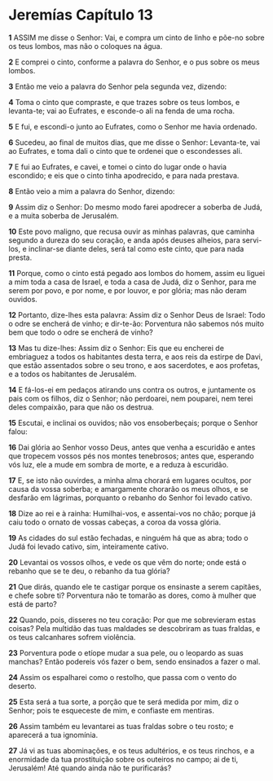 # Jeremías Capítulo 13

**1** 	ASSIM me disse o Senhor: Vai, e compra um cinto de linho e põe-no sobre os teus lombos, mas não o coloques na água.

**2** 	E comprei o cinto, conforme a palavra do Senhor, e o pus sobre os meus lombos.

**3** 	Então me veio a palavra do Senhor pela segunda vez, dizendo:

**4** 	Toma o cinto que compraste, e que trazes sobre os teus lombos, e levanta-te; vai ao Eufrates, e esconde-o ali na fenda de uma rocha.

**5** 	E fui, e escondi-o junto ao Eufrates, como o Senhor me havia ordenado.

**6** 	Sucedeu, ao final de muitos dias, que me disse o Senhor: Levanta-te, vai ao Eufrates, e toma dali o cinto que te ordenei que o escondesses ali.

**7** 	E fui ao Eufrates, e cavei, e tomei o cinto do lugar onde o havia escondido; e eis que o cinto tinha apodrecido, e para nada prestava.

**8** 	Então veio a mim a palavra do Senhor, dizendo:

**9** 	Assim diz o Senhor: Do mesmo modo farei apodrecer a soberba de Judá, e a muita soberba de Jerusalém.

**10** 	Este povo maligno, que recusa ouvir as minhas palavras, que caminha segundo a dureza do seu coração, e anda após deuses alheios, para servi-los, e inclinar-se diante deles, será tal como este cinto, que para nada presta.

**11** 	Porque, como o cinto está pegado aos lombos do homem, assim eu liguei a mim toda a casa de Israel, e toda a casa de Judá, diz o Senhor, para me serem por povo, e por nome, e por louvor, e por glória; mas não deram ouvidos.

**12** 	Portanto, dize-lhes esta palavra: Assim diz o Senhor Deus de Israel: Todo o odre se encherá de vinho; e dir-te-ão: Porventura não sabemos nós muito bem que todo o odre se encherá de vinho?

**13** 	Mas tu dize-lhes: Assim diz o Senhor: Eis que eu encherei de embriaguez a todos os habitantes desta terra, e aos reis da estirpe de Davi, que estão assentados sobre o seu trono, e aos sacerdotes, e aos profetas, e a todos os habitantes de Jerusalém.

**14** 	E fá-los-ei em pedaços atirando uns contra os outros, e juntamente os pais com os filhos, diz o Senhor; não perdoarei, nem pouparei, nem terei deles compaixão, para que não os destrua.

**15** 	Escutai, e inclinai os ouvidos; não vos ensoberbeçais; porque o Senhor falou:

**16** 	Dai glória ao Senhor vosso Deus, antes que venha a escuridão e antes que tropecem vossos pés nos montes tenebrosos; antes que, esperando vós luz, ele a mude em sombra de morte, e a reduza à escuridão.

**17** 	E, se isto não ouvirdes, a minha alma chorará em lugares ocultos, por causa da vossa soberba; e amargamente chorarão os meus olhos, e se desfarão em lágrimas, porquanto o rebanho do Senhor foi levado cativo.

**18** 	Dize ao rei e à rainha: Humilhai-vos, e assentai-vos no chão; porque já caiu todo o ornato de vossas cabeças, a coroa da vossa glória.

**19** 	As cidades do sul estão fechadas, e ninguém há que as abra; todo o Judá foi levado cativo, sim, inteiramente cativo.

**20** 	Levantai os vossos olhos, e vede os que vêm do norte; onde está o rebanho que se te deu, o rebanho da tua glória?

**21** 	Que dirás, quando ele te castigar porque os ensinaste a serem capitães, e chefe sobre ti? Porventura não te tomarão as dores, como à mulher que está de parto?

**22** 	Quando, pois, disseres no teu coração: Por que me sobrevieram estas coisas? Pela multidão das tuas maldades se descobriram as tuas fraldas, e os teus calcanhares sofrem violência.

**23** 	Porventura pode o etíope mudar a sua pele, ou o leopardo as suas manchas? Então podereis vós fazer o bem, sendo ensinados a fazer o mal.

**24** 	Assim os espalharei como o restolho, que passa com o vento do deserto.

**25** 	Esta será a tua sorte, a porção que te será medida por mim, diz o Senhor; pois te esqueceste de mim, e confiaste em mentiras.

**26** 	Assim também eu levantarei as tuas fraldas sobre o teu rosto; e aparecerá a tua ignomínia.

**27** 	Já vi as tuas abominações, e os teus adultérios, e os teus rinchos, e a enormidade da tua prostituição sobre os outeiros no campo; ai de ti, Jerusalém! Até quando ainda não te purificarás?

